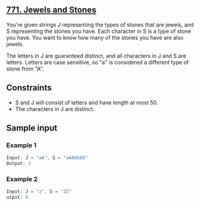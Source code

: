 ## [771. Jewels and Stones](https://leetcode.com/problems/jewels-and-stones/)
 You're given strings J representing the types of stones that are jewels, and S representing the stones you have.  Each character in S is a type of stone you have.  You want to know how many of the stones you have are also jewels.

 The letters in J are guaranteed distinct, and all characters in J and S are letters. Letters are case sensitive, so "a" is considered a different type of stone from "A".

 ## Constraints
 - S and J will consist of letters and have length at most 50.
 - The characters in J are distinct.
 
 ## Sample input
 ### Example 1
 ```c
 Input: J = "aA", S = "aAAbbbb"
 Output: 3
 ```

 ### Example 2
 ```c
 Input: J = "z", S = "ZZ"
 utput: 0
 ```